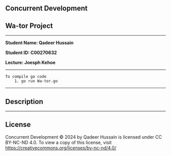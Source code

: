 ## Concurrent Development
## Wa-tor Project
****
**Student Name: Qadeer Hussain**

**Student ID: C00270632** 

**Lecture: Joesph Kehoe**
** **
    To compile go code
        1. go run Wa-tor.go

****
## Description

****
## License 

Concurrent Development © 2024 by Qadeer Hussain is licensed 
under CC BY-NC-ND 4.0. To view a copy of this license, 
visit https://creativecommons.org/licenses/by-nc-nd/4.0/
    
